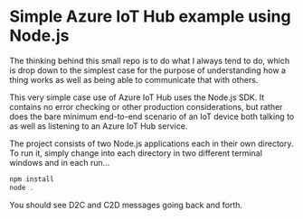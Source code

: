 # Simple Azure IoT Hub example using Node.js
The thinking behind this small repo is to do what I always tend to do, which is drop down to the simplest case for the purpose of understanding how a thing works as well as being able to communicate that with others.

This very simple case use of Azure IoT Hub uses the Node.js SDK. It contains no error checking or other production considerations, but rather does the bare minimum end-to-end scenario of an IoT device both talking to as well as listening to an Azure IoT Hub service.

The project consists of two Node.js applications each in their own directory. To run it, simply change into each directory in two different terminal windows and in each run...

``` js
npm install
node .
```

You should see D2C and C2D messages going back and forth.